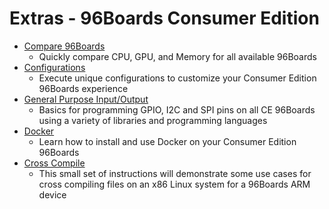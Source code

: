# Extras - 96Boards Consumer Edition

- [Compare 96Boards](Compare96BoardsCE.md)
   - Quickly compare CPU, GPU, and Memory for all available 96Boards
- [Configurations](Configuration/README.md)
   - Execute unique configurations to customize your Consumer Edition 96Boards experience
- [General Purpose Input/Output](GPIO/README.md)
   - Basics for programming GPIO, I2C and SPI pins on all CE 96Boards using a variety of libraries and programming languages
- [Docker](DockerCE.md)
   - Learn how to install and use Docker on your Consumer Edition 96Boards
- [Cross Compile](../../Extras/CrossCompile/README.md)
   - This small set of instructions will demonstrate some use cases for cross compiling files on an x86 Linux system for a 96Boards ARM device
